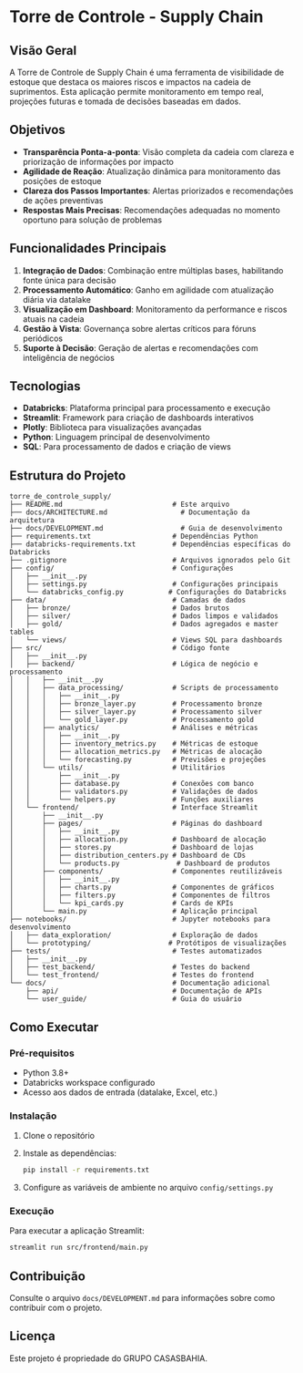 # Torre de Controle - Supply Chain

## Visão Geral

A Torre de Controle de Supply Chain é uma ferramenta de visibilidade de estoque que destaca os maiores riscos e impactos na cadeia de suprimentos. Esta aplicação permite monitoramento em tempo real, projeções futuras e tomada de decisões baseadas em dados.

## Objetivos

- **Transparência Ponta-a-ponta**: Visão completa da cadeia com clareza e priorização de informações por impacto
- **Agilidade de Reação**: Atualização dinâmica para monitoramento das posições de estoque
- **Clareza dos Passos Importantes**: Alertas priorizados e recomendações de ações preventivas
- **Respostas Mais Precisas**: Recomendações adequadas no momento oportuno para solução de problemas

## Funcionalidades Principais

1. **Integração de Dados**: Combinação entre múltiplas bases, habilitando fonte única para decisão
2. **Processamento Automático**: Ganho em agilidade com atualização diária via datalake
3. **Visualização em Dashboard**: Monitoramento da performance e riscos atuais na cadeia
4. **Gestão à Vista**: Governança sobre alertas críticos para fóruns periódicos
5. **Suporte à Decisão**: Geração de alertas e recomendações com inteligência de negócios

## Tecnologias

- **Databricks**: Plataforma principal para processamento e execução
- **Streamlit**: Framework para criação de dashboards interativos
- **Plotly**: Biblioteca para visualizações avançadas
- **Python**: Linguagem principal de desenvolvimento
- **SQL**: Para processamento de dados e criação de views

## Estrutura do Projeto

```
torre_de_controle_supply/
├── README.md                           # Este arquivo
├── docs/ARCHITECTURE.md                  # Documentação da arquitetura
├── docs/DEVELOPMENT.md                   # Guia de desenvolvimento
├── requirements.txt                    # Dependências Python
├── databricks-requirements.txt         # Dependências específicas do Databricks
├── .gitignore                          # Arquivos ignorados pelo Git
├── config/                             # Configurações
│   ├── __init__.py
│   ├── settings.py                     # Configurações principais
│   └── databricks_config.py           # Configurações do Databricks
├── data/                               # Camadas de dados
│   ├── bronze/                         # Dados brutos
│   ├── silver/                         # Dados limpos e validados
│   ├── gold/                           # Dados agregados e master tables
│   └── views/                          # Views SQL para dashboards
├── src/                                # Código fonte
│   ├── __init__.py
│   ├── backend/                        # Lógica de negócio e processamento
│   │   ├── __init__.py
│   │   ├── data_processing/            # Scripts de processamento
│   │   │   ├── __init__.py
│   │   │   ├── bronze_layer.py         # Processamento bronze
│   │   │   ├── silver_layer.py         # Processamento silver
│   │   │   └── gold_layer.py           # Processamento gold
│   │   ├── analytics/                  # Análises e métricas
│   │   │   ├── __init__.py
│   │   │   ├── inventory_metrics.py    # Métricas de estoque
│   │   │   ├── allocation_metrics.py   # Métricas de alocação
│   │   │   └── forecasting.py          # Previsões e projeções
│   │   └── utils/                      # Utilitários
│   │       ├── __init__.py
│   │       ├── database.py             # Conexões com banco
│   │       ├── validators.py           # Validações de dados
│   │       └── helpers.py              # Funções auxiliares
│   └── frontend/                       # Interface Streamlit
│       ├── __init__.py
│       ├── pages/                      # Páginas do dashboard
│       │   ├── __init__.py
│       │   ├── allocation.py           # Dashboard de alocação
│       │   ├── stores.py               # Dashboard de lojas
│       │   ├── distribution_centers.py # Dashboard de CDs
│       │   └── products.py              # Dashboard de produtos
│       ├── components/                 # Componentes reutilizáveis
│       │   ├── __init__.py
│       │   ├── charts.py               # Componentes de gráficos
│       │   ├── filters.py              # Componentes de filtros
│       │   └── kpi_cards.py            # Cards de KPIs
│       └── main.py                     # Aplicação principal
├── notebooks/                          # Jupyter notebooks para desenvolvimento
│   ├── data_exploration/               # Exploração de dados
│   └── prototyping/                   # Protótipos de visualizações
├── tests/                              # Testes automatizados
│   ├── __init__.py
│   ├── test_backend/                   # Testes do backend
│   └── test_frontend/                  # Testes do frontend
└── docs/                               # Documentação adicional
    ├── api/                            # Documentação de APIs
    └── user_guide/                     # Guia do usuário
```

## Como Executar

### Pré-requisitos

- Python 3.8+
- Databricks workspace configurado
- Acesso aos dados de entrada (datalake, Excel, etc.)

### Instalação

1. Clone o repositório
2. Instale as dependências:
   ```bash
   pip install -r requirements.txt
   ```

3. Configure as variáveis de ambiente no arquivo `config/settings.py`

### Execução

Para executar a aplicação Streamlit:

```bash
streamlit run src/frontend/main.py
```

## Contribuição

Consulte o arquivo `docs/DEVELOPMENT.md` para informações sobre como contribuir com o projeto.

## Licença

Este projeto é propriedade do GRUPO CASASBAHIA.